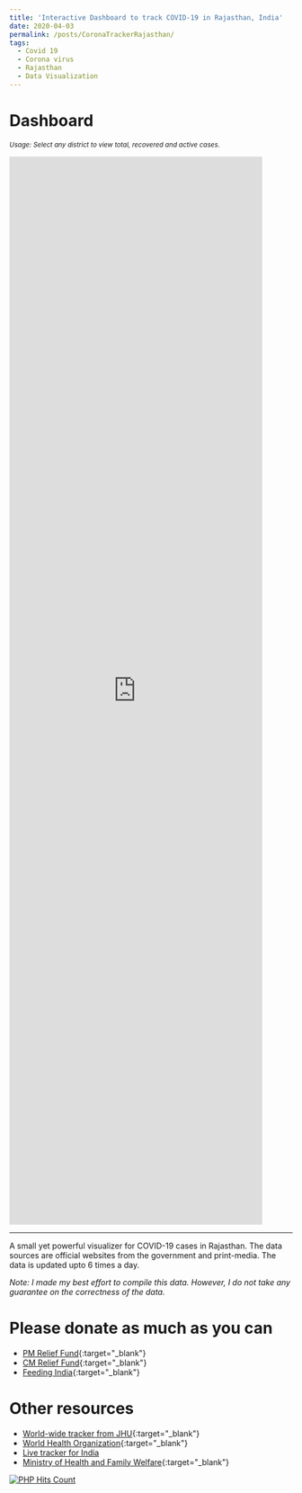```yaml
---
title: 'Interactive Dashboard to track COVID-19 in Rajasthan, India'
date: 2020-04-03
permalink: /posts/CoronaTrackerRajasthan/
tags:
  - Covid 19
  - Corona virus
  - Rajasthan
  - Data Visualization
---
```


Dashboard 
======
<sub> *Usage: Select any district to view total, recovered and active cases.* </sub>

<iframe seamless frameborder="0" src="https://public.tableau.com/views/Covid19_Raj/Dashboard1?:embed=yes&:display_count=yes&:showVizHome=no" width = '450' height = '1900' scrolling='yes' ></iframe>    

------
A small yet powerful visualizer for COVID-19 cases in Rajasthan. The data sources are official websites from the government and print-media. The data is updated upto 6 times a day.

*Note: I made my best effort to compile this data. However, I do not take any guarantee on the correctness of the data.*

Please donate as much as you can
======
* [PM Relief Fund](https://www.pmindia.gov.in/en/?query){:target="_blank"}
* [CM Relief Fund](http://cmrelief.rajasthan.gov.in/ContributionCovid-19.aspx){:target="_blank"}
* [Feeding India](https://www.feedingindia.org/){:target="_blank"}

Other resources
======
* [World-wide tracker from JHU](https://coronavirus.jhu.edu/map.html){:target="_blank"}
* [World Health Organization](https://www.who.int/emergencies/diseases/novel-coronavirus-2019){:target="_blank"}
* [Live tracker for India](https://www.covid19india.org/)
* [Ministry of Health and Family Welfare](https://www.mohfw.gov.in/){:target="_blank"}


<!-- hitwebcounter Code START -->
<a href="https://www.hitwebcounter.com" target="_blank">
<img src="https://hitwebcounter.com/counter/counter.php?page=7221349&style=0007&nbdigits=5&type=page&initCount=352" title="User Stats" Alt="PHP Hits Count"   border="0" >
</a>        
